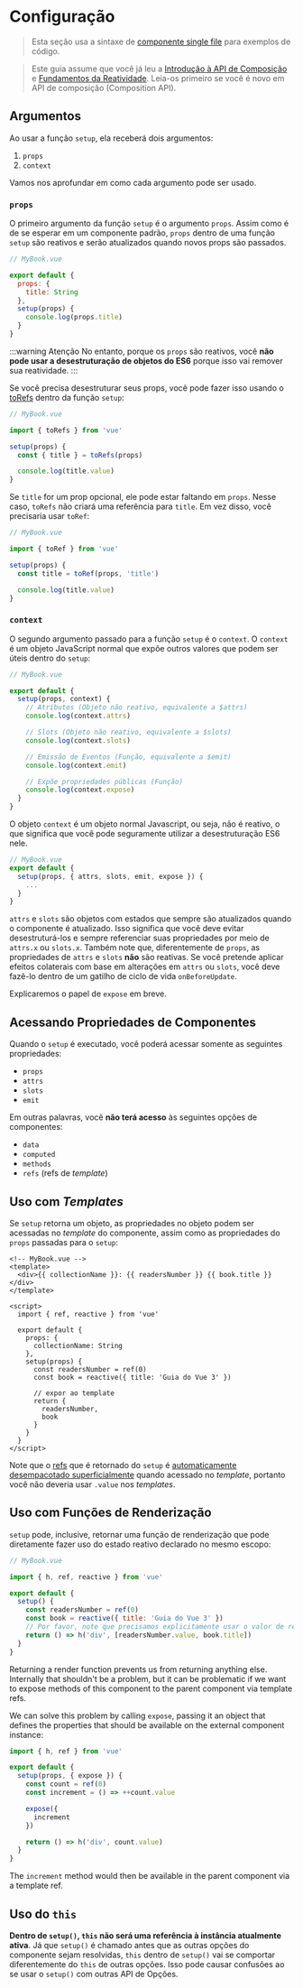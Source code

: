 # Configuração

> Esta seção usa a sintaxe de [componente single file](single-file-component.html) para exemplos de código.

> Este guia assume que você já leu a [Introdução à API de Composição](composition-api-introduction.html) e [Fundamentos da Reatividade](reactivity-fundamentals.html). Leia-os primeiro se você é novo em API de composição (Composition API).

## Argumentos 

Ao usar a função `setup`, ela receberá dois argumentos:

1. `props`
2. `context`

Vamos nos aprofundar em como cada argumento pode ser usado.

### `props`

O primeiro argumento da função `setup` é o argumento `props`. Assim como é de se esperar em um componente padrão, `props` dentro de uma função `setup` são reativos e serão atualizados quando novos props são passados.

```js
// MyBook.vue

export default {
  props: {
    title: String
  },
  setup(props) {
    console.log(props.title)
  }
}
```
:::warning Atenção
No entanto, porque os `props` são reativos, você **não pode usar a desestruturação de objetos do ES6** porque isso vai remover sua reatividade.
:::

Se você precisa desestruturar seus props, você pode fazer isso usando o [toRefs](reactivity-fundamentals.html#desestruturar-estado-reativo) dentro da função `setup`:

```js
// MyBook.vue

import { toRefs } from 'vue'

setup(props) {
  const { title } = toRefs(props)

  console.log(title.value)
}
```

Se `title` for um prop opcional, ele pode estar faltando em `props`. Nesse caso, `toRefs` não criará uma referência para `title`. Em vez disso, você precisaria usar `toRef`:

```js
// MyBook.vue

import { toRef } from 'vue'

setup(props) {
  const title = toRef(props, 'title')

  console.log(title.value)
}
```

### `context`

O segundo argumento passado para a função `setup` é o `context`. O `context` é um objeto JavaScript normal que expõe outros valores que podem ser úteis dentro do `setup`:

```js
// MyBook.vue

export default {
  setup(props, context) {
    // Atributos (Objeto não reativo, equivalente a $attrs)
    console.log(context.attrs)

    // Slots (Objeto não reativo, equivalente a $slots)
    console.log(context.slots)

    // Emissão de Eventos (Função, equivalente a $emit)
    console.log(context.emit)

    // Expõe propriedades públicas (Função)
    console.log(context.expose)
  }
}
```

O objeto `context` é um objeto normal Javascript, ou seja, não é reativo, o que significa que você pode seguramente utilizar a desestruturação ES6 nele.

```js
// MyBook.vue
export default {
  setup(props, { attrs, slots, emit, expose }) {
    ...
  }
}
```

`attrs` e `slots` são objetos com estados que sempre são atualizados quando o componente é atualizado. Isso significa que você deve evitar desestruturá-los e sempre referenciar suas propriedades por meio de `attrs.x` ou `slots.x`. Também note que, diferentemente de `props`, as propriedades de `attrs` e `slots` **não** são reativas. Se você pretende aplicar efeitos colaterais com base em alterações em `attrs` ou `slots`, você deve fazê-lo dentro de um gatilho de ciclo de vida `onBeforeUpdate`.

Explicaremos o papel de `expose` em breve.

## Acessando Propriedades de Componentes

Quando o `setup` é executado, você poderá acessar somente as seguintes propriedades:

- `props`
- `attrs`
- `slots`
- `emit`

Em outras palavras, você **não terá acesso** às seguintes opções de componentes:

- `data`
- `computed`
- `methods`
- `refs` (refs de _template_)

## Uso com _Templates_

Se `setup` retorna um objeto, as propriedades no objeto podem ser acessadas no _template_ do componente, assim como as propriedades do `props` passadas para o `setup`:

```vue-html
<!-- MyBook.vue -->
<template>
  <div>{{ collectionName }}: {{ readersNumber }} {{ book.title }}</div>
</template>

<script>
  import { ref, reactive } from 'vue'

  export default {
    props: {
      collectionName: String
    },
    setup(props) {
      const readersNumber = ref(0)
      const book = reactive({ title: 'Guia do Vue 3' })

      // expor ao template
      return {
        readersNumber,
        book
      }
    }
  }
</script>
```

Note que o [refs](../api/refs-api.html#ref) que é retornado do `setup` é [automaticamente desempacotado superficialmente](/guide/reactivity-fundamentals.html#ref-desempacotada) quando acessado no _template_, portanto você não deveria usar `.value` nos _templates_.
  
## Uso com Funções de Renderização

`setup` pode, inclusive, retornar uma função de renderização que pode diretamente fazer uso do estado reativo declarado no mesmo escopo:

```js
// MyBook.vue

import { h, ref, reactive } from 'vue'

export default {
  setup() {
    const readersNumber = ref(0)
    const book = reactive({ title: 'Guia do Vue 3' })
    // Por favor, note que precisamos explicitamente usar o valor de ref aqui
    return () => h('div', [readersNumber.value, book.title])
  }
}
```

Returning a render function prevents us from returning anything else. Internally that shouldn't be a problem, but it can be problematic if we want to expose methods of this component to the parent component via template refs.

We can solve this problem by calling `expose`, passing it an object that defines the properties that should be available on the external component instance:

```js
import { h, ref } from 'vue'

export default {
  setup(props, { expose }) {
    const count = ref(0)
    const increment = () => ++count.value

    expose({
      increment
    })

    return () => h('div', count.value)
  }
}
```

The `increment` method would then be available in the parent component via a template ref.

## Uso do `this`

**Dentro de `setup()`, `this` não será uma referência à instância atualmente ativa**. Já que `setup()` é chamado antes que as outras opções do componente sejam resolvidas, `this` dentro de `setup()` vai se comportar diferentemente do `this` de outras opções. Isso pode causar confusões ao se usar o `setup()` com outras API de Opções. 
